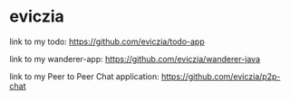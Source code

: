 # eviczia
link to my todo:
https://github.com/eviczia/todo-app

link to my wanderer-app:
https://github.com/eviczia/wanderer-java

link to my Peer to Peer Chat application:
https://github.com/eviczia/p2p-chat
